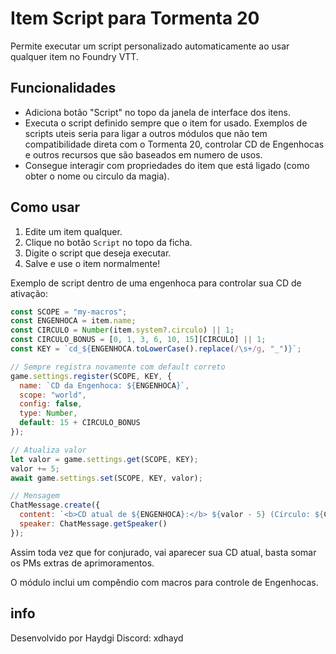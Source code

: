 # Item Script para Tormenta 20

Permite executar um script personalizado automaticamente ao usar qualquer item no Foundry VTT.

## Funcionalidades

- Adiciona botão "Script" no topo da janela de interface dos itens.
- Executa o script definido sempre que o item for usado. Exemplos de scripts uteis seria para ligar a outros módulos que não tem compatibilidade direta com o Tormenta 20, controlar CD de Engenhocas e outros recursos que são baseados em numero de usos.
- Consegue interagir com propriedades do item que está ligado (como obter o nome ou circulo da magia).

## Como usar

1. Edite um item qualquer.
2. Clique no botão `Script` no topo da ficha.
3. Digite o script que deseja executar.
4. Salve e use o item normalmente!

Exemplo de script dentro de uma engenhoca para controlar sua CD de ativação:

```js
const SCOPE = "my-macros";
const ENGENHOCA = item.name;
const CIRCULO = Number(item.system?.circulo) || 1;
const CIRCULO_BONUS = [0, 1, 3, 6, 10, 15][CIRCULO] || 1;
const KEY = `cd_${ENGENHOCA.toLowerCase().replace(/\s+/g, "_")}`;

// Sempre registra novamente com default correto
game.settings.register(SCOPE, KEY, {
  name: `CD da Engenhoca: ${ENGENHOCA}`,
  scope: "world",
  config: false,
  type: Number,
  default: 15 + CIRCULO_BONUS
});

// Atualiza valor
let valor = game.settings.get(SCOPE, KEY);
valor += 5;
await game.settings.set(SCOPE, KEY, valor);

// Mensagem
ChatMessage.create({
  content: `<b>CD atual de ${ENGENHOCA}:</b> ${valor - 5} (Círculo: ${CIRCULO})`,
  speaker: ChatMessage.getSpeaker()
});
```
Assim toda vez que for conjurado, vai aparecer sua CD atual, basta somar os PMs extras de aprimoramentos.

O módulo inclui um compêndio com macros para controle de Engenhocas.

## info

Desenvolvido por Haydgi
Discord: xdhayd

